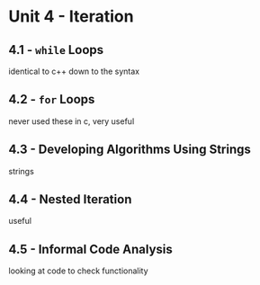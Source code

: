 # Unit 4 - Iteration

## 4.1 - `while` Loops
identical to c++ down to the syntax

## 4.2 - `for` Loops
never used these in c, very useful

## 4.3 - Developing Algorithms Using Strings
strings

## 4.4 - Nested Iteration
useful

## 4.5 - Informal Code Analysis
looking at code to check functionality